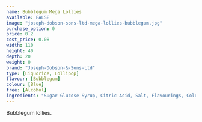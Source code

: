 ```yaml
---
name: Bubblegum Mega Lollies
available: FALSE
image: "joseph-dobson-sons-ltd-mega-lollies-bubblegum.jpg"
purchase_option: 0
price: 0.2
cost_price: 0.08
width: 110
height: 40
depth: 20
weight: 0
brand: "Joseph-Dobson-&-Sons-Ltd"
type: [Liquorice, Lollipop]
flavour: [Bubblegum]
colour: [Blue]
free: [Alcohol]
ingredients: "Sugar Glucose Syrup, Citric Acid, Salt, Flavourings, Colours: E133, E129. Contains Sulphites. May contain traces of milk."
---
```

Bubblegum lollies.